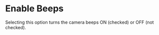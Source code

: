 # Enable Beeps

Selecting this option turns the camera beeps ON \(checked\) or OFF \(not checked\).

